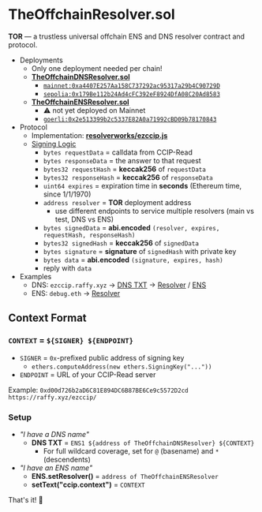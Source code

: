 # TheOffchainResolver.sol
**TOR**  — a trustless universal offchain ENS and DNS resolver contract and protocol.

* Deployments
	* Only one deployment needed per chain!
	* [**TheOffchainDNSResolver.sol**](./contracts/TheOffchainDNSResolver.sol)
		* [`mainnet:0xa4407E257Aa158C737292ac95317a29b4C90729D`](https://etherscan.io/address/0xa4407E257Aa158C737292ac95317a29b4C90729D#code)
		* [`sepolia:0x179Be112b24Ad4cFC392eF8924DfA08C20Ad8583`](https://sepolia.etherscan.io/address/0xedb18cd8d9d6af54c4ac1fbdbf2e098f413c3fe9#code)
	* [**TheOffchainENSResolver.sol**](./contracts/TheOffchainENSResolver.sol)
		* ⚠️ not yet deployed on Mainnet
		* [`goerli:0x2e513399b2c5337E82A0a71992cBD09b78170843`](https://goerli.etherscan.io/address/0x2e513399b2c5337E82A0a71992cBD09b78170843#code)
* Protocol
	* Implementation: [**resolverworks/ezccip.js**](https://github.com/resolverworks/ezccip.js)
	* [Signing Logic](https://github.com/adraffy/ezccip.js/blob/4f05546110185e8016708ad65db8b96e259f8148/src/index.js#L40)
		* `bytes requestData` = calldata from CCIP-Read
		* `bytes responseData` = the answer to that request
		* `bytes32 requestHash` = **keccak256** of `requestData`
		* `bytes32 responseHash` = **keccak256** of `responseData`
		* `uint64 expires` = expiration time in **seconds** (Ethereum time, since 1/1/1970)
		* `address resolver` = **TOR** deployment address
			* use different endpoints to service multiple resolvers (main vs test, DNS vs ENS)
		* `bytes signedData` = **abi.encoded** `(resolver, expires, requestHash, responseHash)`
		* `bytes32 signedHash` = **keccak256** of `signedData`
		* `bytes signature` = **signature** of `signedHash` with private key
		* `bytes data` = **abi.encoded** `(signature, expires, hash)`
		* reply with `data`
* Examples
	* DNS: `ezccip.raffy.xyz` → [DNS TXT](https://mxtoolbox.com/SuperTool.aspx?action=txt%3aezccip.raffy.xyz&run=toolpage) → [Resolver](https://adraffy.github.io/ens-normalize.js/test/resolver.html#ezccip.raffy.xyz) / [ENS](https://app.ens.domains/ezccip.raffy.xyz)
	* ENS: `debug.eth` → [Resolver](https://adraffy.github.io/ens-normalize.js/test/resolver.html?goerli&debug=%7B%22records%22%3A%5B%22ccip.context%22%5D%7D#debug.eth)

## Context Format

### `CONTEXT` = `${SIGNER} ${ENDPOINT}`

* `SIGNER` = `0x`-prefixed public address of signing key
	* `ethers.computeAddress(new ethers.SigningKey("..."))`
* `ENDPOINT` = URL of your CCIP-Read server

Example: `0xd00d726b2aD6C81E894DC6B87BE6Ce9c5572D2cd https://raffy.xyz/ezccip/`

### Setup

* *"I have a DNS name"*
	* **DNS TXT** = `ENS1 ${address of TheOffchainDNSResolver} ${CONTEXT}`
		* For full wildcard coverage, set for `@` (basename) and `*` (descendents)
* *"I have an ENS name"*
	* **ENS.setResolver()** = `address of TheOffchainENSResolver`
	* **setText("ccip.context")** = `CONTEXT`

That's it! 🎉️
